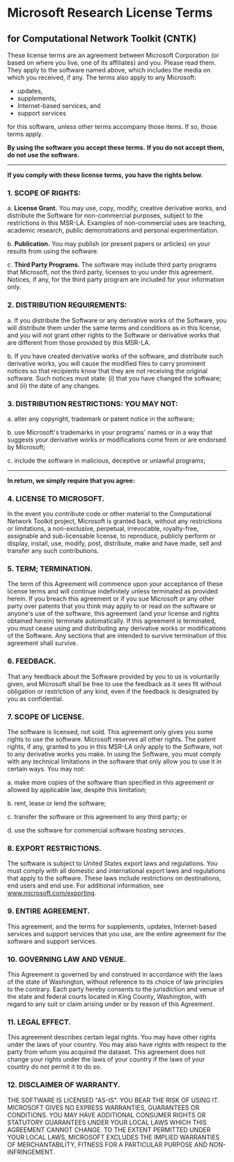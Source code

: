 # Microsoft Research License Terms 
## for Computational Network Toolkit (CNTK)

These license terms are an agreement between Microsoft Corporation 
(or based on where you live, one of its affiliates) and you. Please read them. 
They apply to the software named above, which includes the media on which you 
received, if any. The terms also apply to any Microsoft:

* updates,
* supplements,
* Internet-based services, and
* support services

for this software, unless other terms accompany those items. If so, those terms 
apply. 

__By using the software you accept these terms.__
__If you do not accept them, do not use the software.__

______________________________________________________

__If you comply with these license terms, you have the rights below.__

### 1. SCOPE OF RIGHTS: 

a. __License Grant.__ You may use, copy, modify, creative derivative works, 
and distribute the Software for non-commercial purposes, subject to the 
restrictions in this MSR-LA. Examples of non-commercial uses are teaching, 
academic research, public demonstrations and personal experimentation. 

b. __Publication.__ You may publish (or present papers or articles) on your 
results from using the software.

c. __Third Party Programs.__ The software may include third party programs 
that Microsoft, not the third party, licenses to you under this agreement. 
Notices, if any, for the third party program are included for your 
information only.
    
### 2. DISTRIBUTION REQUIREMENTS:

a. If you distribute the Software or any derivative works of the Software, 
you will distribute them under the same terms and conditions as in this 
license, and you will not grant other rights to the Software or derivative 
works that are different from those provided by this MSR-LA. 

b. If you have created derivative works of the software, and distribute 
such derivative works, you will cause the modified files to carry prominent 
notices so that recipients know that they are not receiving the original 
software. Such notices must state: (i) that you have changed the software; 
and (ii) the date of any changes.
    
### 3. DISTRIBUTION RESTRICTIONS: YOU MAY NOT:
    
a. alter any copyright, trademark or patent notice in the software;

b. use Microsoft's trademarks in your programs' names or in a way that 
suggests your derivative works or modifications come from or are endorsed 
by Microsoft;

c. include the software in malicious, deceptive or unlawful programs;
 
______________________________________________________

__In return, we simply require that you agree:__

### 4. LICENSE TO MICROSOFT.

In the event you contribute code or other material to the Computational Network 
Toolkit project, Microsoft is granted back, without any restrictions or 
limitations, a non-exclusive, perpetual, irrevocable, royalty-free, assignable 
and sub-licensable license, to reproduce, publicly perform or display, install, 
use, modify, post, distribute, make and have made, sell and transfer any such 
contributions.  

### 5. TERM; TERMINATION. 

The term of this Agreement will commence upon your acceptance of these license 
terms and will continue indefinitely unless terminated as provided herein. If 
you breach this agreement or if you sue Microsoft or any other party over 
patents that you think may apply to or read on the software or anyone's use of 
the software, this agreement (and your license and rights obtained herein) 
terminate automatically. If this agreement is terminated, you must cease using 
and distributing any derivative works or modifications of the Software. Any 
sections that are intended to survive termination of this agreement shall 
survive.

### 6. FEEDBACK. 

That any feedback about the Software provided by you to us is voluntarily 
given, and Microsoft shall be free to use the feedback as it sees fit without 
obligation or restriction of any kind, even if the feedback is designated by 
you as confidential. 

### 7. SCOPE OF LICENSE. 

The software is licensed, not sold. This agreement only gives you some rights 
to use the software. Microsoft reserves all other rights. The patent rights, 
if any, granted to you in this MSR-LA only apply to the Software, not to any 
derivative works you make. In using the Software, you must comply with any 
technical limitations in the software that only allow you to use it in certain 
ways. You may not:

a. make more copies of the software than specified in this agreement or 
allowed by applicable law, despite this limitation;

b. rent, lease or lend the software;

c. transfer the software or this agreement to any third party; or

d. use the software for commercial software hosting services.

### 8. EXPORT RESTRICTIONS. 

The software is subject to United States export laws and regulations. You must 
comply with all domestic and international export laws and regulations that 
apply to the software. These laws include restrictions on destinations, end 
users and end use. For additional information, see www.microsoft.com/exporting.

### 9. ENTIRE AGREEMENT. 

This agreement, and the terms for supplements, updates, Internet-based services 
and support services that you use, are the entire agreement for the software 
and support services.

### 10. GOVERNING LAW AND VENUE. 

This Agreement is governed by and construed in accordance with the laws of the 
state of Washington, without reference to its choice of law principles to the 
contrary. Each party hereby consents to the jurisdiction and venue of the state 
and federal courts located in King County, Washington, with regard to any suit 
or claim arising under or by reason of this Agreement. 

### 11. LEGAL EFFECT. 

This agreement describes certain legal rights. You may have other rights under 
the laws of your country. You may also have rights with respect to the party 
from whom you acquired the dataset. This agreement does not change your rights 
under the laws of your country if the laws of your country do not permit it to 
do so.

### 12. DISCLAIMER OF WARRANTY. 

THE SOFTWARE IS LICENSED "AS-IS". YOU BEAR THE RISK OF USING IT. MICROSOFT 
GIVES NO EXPRESS WARRANTIES, GUARANTEES OR CONDITIONS. YOU MAY HAVE ADDITIONAL 
CONSUMER RIGHTS OR STATUTORY GUARANTEES UNDER YOUR LOCAL LAWS WHICH THIS 
AGREEMENT CANNOT CHANGE. TO THE EXTENT PERMITTED UNDER YOUR LOCAL LAWS, 
MICROSOFT EXCLUDES THE IMPLIED WARRANTIES OF MERCHANTABILITY, FITNESS FOR A 
PARTICULAR PURPOSE AND NON-INFRINGEMENT.
